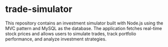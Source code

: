 # trade-simulator
This repository contains an investment simulator built with Node.js using the MVC pattern and MySQL as the database. The application fetches real-time stock prices and allows users to simulate trades, track portfolio performance, and analyze investment strategies.

